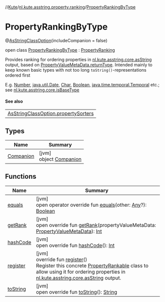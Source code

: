 //[Kute](../../../index.md)/[nl.kute.asstring.property.ranking](../index.md)/[PropertyRankingByType](index.md)

# PropertyRankingByType

@[AsStringClassOption](../../nl.kute.asstring.annotation.option/-as-string-class-option/index.md)(includeCompanion = false)

open class [PropertyRankingByType](index.md) : [PropertyRanking](../-property-ranking/index.md)

Provides ranking for ordering properties in [nl.kute.asstring.core.asString](../../nl.kute.asstring.core/as-string.md) output, based on [PropertyValueMetaData.returnType](../-property-value-meta-data/return-type.md). Intended mainly to keep known basic types with not too long `toString()`-representations ordered first

E.g. [Number](https://kotlinlang.org/api/latest/jvm/stdlib/kotlin/-number/index.html), [java.util.Date](https://docs.oracle.com/javase/8/docs/api/java/util/Date.html), [Char](https://kotlinlang.org/api/latest/jvm/stdlib/kotlin/-char/index.html), [Boolean](https://kotlinlang.org/api/latest/jvm/stdlib/kotlin/-boolean/index.html), [java.time.temporal.Temporal](https://docs.oracle.com/javase/8/docs/api/java/time/temporal/Temporal.html) etc.; see [nl.kute.asstring.core.isBaseType](../../nl.kute.asstring.core/is-base-type.md)

#### See also

| |
|---|
| [AsStringClassOption.propertySorters](../../nl.kute.asstring.annotation.option/-as-string-class-option/property-sorters.md) |

## Types

| Name | Summary |
|---|---|
| [Companion](-companion/index.md) | [jvm]<br>object [Companion](-companion/index.md) |

## Functions

| Name | Summary |
|---|---|
| [equals](../-property-ranking/equals.md) | [jvm]<br>open operator override fun [equals](../-property-ranking/equals.md)(other: [Any](https://kotlinlang.org/api/latest/jvm/stdlib/kotlin/-any/index.html)?): [Boolean](https://kotlinlang.org/api/latest/jvm/stdlib/kotlin/-boolean/index.html) |
| [getRank](get-rank.md) | [jvm]<br>open override fun [getRank](get-rank.md)(propertyValueMetaData: [PropertyValueMetaData](../-property-value-meta-data/index.md)): [Int](https://kotlinlang.org/api/latest/jvm/stdlib/kotlin/-int/index.html) |
| [hashCode](../-property-ranking/hash-code.md) | [jvm]<br>open override fun [hashCode](../-property-ranking/hash-code.md)(): [Int](https://kotlinlang.org/api/latest/jvm/stdlib/kotlin/-int/index.html) |
| [register](../-property-ranking/register.md) | [jvm]<br>override fun [register](../-property-ranking/register.md)()<br>Register this concrete [PropertyRankable](../-property-rankable/index.md) class to allow using it for ordering properties in [nl.kute.asstring.core.asString](../../nl.kute.asstring.core/as-string.md) output. |
| [toString](../-property-ranking/to-string.md) | [jvm]<br>open override fun [toString](../-property-ranking/to-string.md)(): [String](https://kotlinlang.org/api/latest/jvm/stdlib/kotlin/-string/index.html) |
